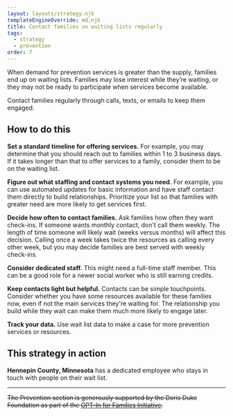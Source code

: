 ```yaml
---
layout: layouts/strategy.njk
templateEngineOverride: md,njk
title: Contact families on waiting lists regularly
tags:
  - strategy
  - prevention
order: 7
---
```

When demand for prevention services is greater than the supply, families end up on waiting lists. Families may lose interest while they’re waiting, or they may not be ready to participate when services become available.

Contact families regularly through calls, texts, or emails to keep them engaged.

## How to do this

**Set a standard timeline for offering services.** For example, you may determine that you should reach out to families within 1 to 3 business days. If it takes longer than that to offer services to a family, consider them to be on the waiting list.

**Figure out what staffing and contact systems you need.** For example, you can use automated updates for basic information and have staff contact them directly to build relationships. Prioritize your list so that families with greater need are more likely to get services first.

**Decide how often to contact families.** Ask families how often they want check-ins. If someone wants monthly contact, don't call them weekly. The length of time someone will likely wait (weeks versus months) will affect this decision. Calling once a week takes twice the resources as calling every other week, but you may decide families are best served with weekly check-ins.

**Consider dedicated staff.** This might need a full-time staff member. This can be a good role for a newer social worker who is still earning credits.

**Keep contacts light but helpful.** Contacts can be simple touchpoints. Consider whether you have some resources available for these families now, even if not the main services they're waiting for. The relationship you build while they wait can make them much more likely to engage later.

**Track your data.** Use wait list data to make a case for more prevention services or resources.

## This strategy in action

**Hennepin County, Minnesota** has a dedicated employee who stays in touch with people on their wait list.

- - -

~~The Prevention section is generously supported by the Doris Duke Foundation as part of the [OPT-In for Families Initiative](https://www.ddf-opt-in.org/).~~